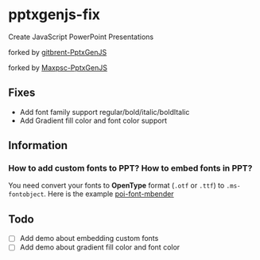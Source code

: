 # pptxgenjs-fix

Create JavaScript PowerPoint Presentations

forked by [gitbrent-PptxGenJS](https://github.com/gitbrent/PptxGenJS)

forked by [Maxpsc-PptxGenJS](https://github.com/Maxpsc/PptxGenJS)


## Fixes

* Add font family support regular/bold/italic/boldItalic
* Add Gradient fill color and font color support 

## Information

### How to add **custom fonts** to PPT? How to **embed fonts** in PPT?

You need convert your fonts to **OpenType** format (`.otf` or `.ttf`) to `.ms-fontobject`. Here is the example [poi-font-mbender](https://github.com/kiwiwings/poi-font-mbender)


## Todo

- [ ] Add demo about embedding custom fonts
- [ ] Add demo about gradient fill color and font color
